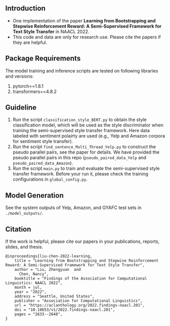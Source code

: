 ## Introduction
* One implementation of the paper __Learning from Bootstrapping and Stepwise Reinforcement Reward: A Semi-Supervised Framework for Text Style Transfer__ in NAACL 2022.
* This code and data are only for research use. Please cite the papers if they are helpful. <br>


## Package Requirements
The model training and inference scripts are tested on following libraries and versions:
1. pytorch==1.8.1
2. transformers==4.8.2

## Guideline
1. Run the script `classification_style_BERT.py` to obtain the style classification model, which will be used as the style discriminator when training the semi-supervised style transfer framework. Here data labeled with sentiment polairty are used (e.g., Yelp and Amazon corpora for sentiment style transfer).
2. Run the script `find_sentence_Multi_Thread_Yelp.py` to construct the pseudo parallel pairs, see the paper for details. We have provided the pseudo parallel pairs in this repo (`pseudo_paired_data_Yelp` and `pseudo_paired_data_Amazon`).
3. Run the script `main.py` to train and evaluate the semi-supervised style transfer framework. Before your run it, please check the training configurations in `global_config.py`.


## Model Generation
See the system outputs of Yelp, Amazon, and GYAFC test sets in `./model_outputs/`.

## Citation
If the work is helpful, please cite our papers in your publications, reports, slides, and thesis.
```
@inproceedings{liu-chen-2022-learning,
    title = "Learning from Bootstrapping and Stepwise Reinforcement Reward: A Semi-Supervised Framework for Text Style Transfer",
    author = "Liu, Zhengyuan  and
      Chen, Nancy",
    booktitle = "Findings of the Association for Computational Linguistics: NAACL 2022",
    month = jul,
    year = "2022",
    address = "Seattle, United States",
    publisher = "Association for Computational Linguistics",
    url = "https://aclanthology.org/2022.findings-naacl.201",
    doi = "10.18653/v1/2022.findings-naacl.201",
    pages = "2633--2648",
}
```

